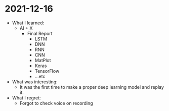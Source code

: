 # 2021-12-16

- What I learned: 
  - AI + X
    - Final Report
      - LSTM
      - DNN
      - RNN
      - CNN
      - MatPlot
      - Keras
      - TensorFlow
      - ...etc
- What was interesting: 
  - It was the first time to make a proper deep learning model and replay it.
- What I regret:
  - Forgot to check voice on recording 